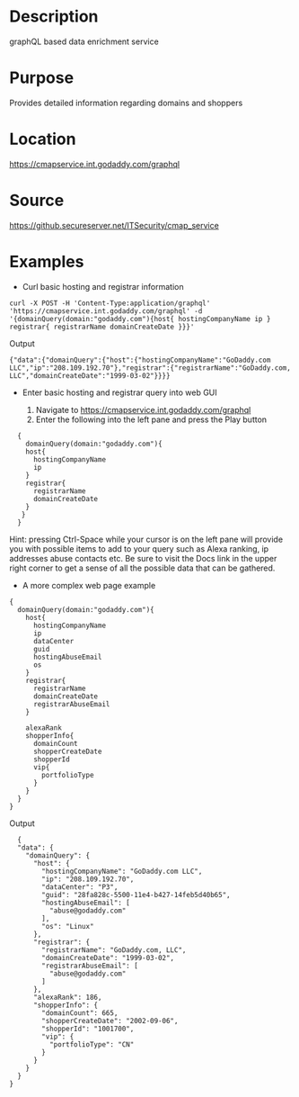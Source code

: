 # Description
graphQL based data enrichment service

# Purpose
Provides detailed information regarding domains and shoppers

# Location
https://cmapservice.int.godaddy.com/graphql

# Source
https://github.secureserver.net/ITSecurity/cmap_service

# Examples

* Curl basic hosting and registrar information
```
curl -X POST -H 'Content-Type:application/graphql' 'https://cmapservice.int.godaddy.com/graphql' -d '{domainQuery(domain:"godaddy.com"){host{ hostingCompanyName ip } registrar{ registrarName domainCreateDate }}}'
```
Output
```
{"data":{"domainQuery":{"host":{"hostingCompanyName":"GoDaddy.com LLC","ip":"208.109.192.70"},"registrar":{"registrarName":"GoDaddy.com, LLC","domainCreateDate":"1999-03-02"}}}}
```

* Enter basic hosting and registrar query into web GUI

  1. Navigate to https://cmapservice.int.godaddy.com/graphql
  2. Enter the following into the left pane and press the Play button
```
  {
    domainQuery(domain:"godaddy.com"){
    host{
      hostingCompanyName
      ip
    }
    registrar{
      registrarName
      domainCreateDate
    }
   }
  }
```
  
  Hint: pressing Ctrl-Space while your cursor is on the left pane will provide you with possible items to add to your query such as Alexa ranking, ip addresses abuse contacts etc. Be sure to visit the Docs link in the upper right corner to get a sense of all the possible data that can be gathered.
  
* A more complex web page example

```
{
  domainQuery(domain:"godaddy.com"){
    host{
      hostingCompanyName
      ip
      dataCenter
      guid
      hostingAbuseEmail
      os
    }
    registrar{
      registrarName
      domainCreateDate
      registrarAbuseEmail
    }
    
    alexaRank
    shopperInfo{
      domainCount
      shopperCreateDate
      shopperId
      vip{
        portfolioType
      }
    }
  }
}
```
  Output
```
  {
  "data": {
    "domainQuery": {
      "host": {
        "hostingCompanyName": "GoDaddy.com LLC",
        "ip": "208.109.192.70",
        "dataCenter": "P3",
        "guid": "28fa828c-5500-11e4-b427-14feb5d40b65",
        "hostingAbuseEmail": [
          "abuse@godaddy.com"
        ],
        "os": "Linux"
      },
      "registrar": {
        "registrarName": "GoDaddy.com, LLC",
        "domainCreateDate": "1999-03-02",
        "registrarAbuseEmail": [
          "abuse@godaddy.com"
        ]
      },
      "alexaRank": 186,
      "shopperInfo": {
        "domainCount": 665,
        "shopperCreateDate": "2002-09-06",
        "shopperId": "1001700",
        "vip": {
          "portfolioType": "CN"
        }
      }
    }
  }
}
```
